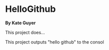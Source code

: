 # HelloGithub

**By Kate Guyer**

This project does...

This project outputs "hello github" to the consol
